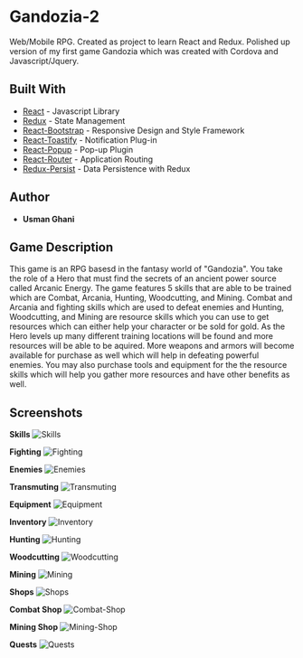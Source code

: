 # Gandozia-2
Web/Mobile RPG. Created as project to learn React and Redux. Polished up version of my first game Gandozia which was created with Cordova and Javascript/Jquery.




## Built With

* [React](https://reactjs.org/) - Javascript Library
* [Redux](https://redux.js.org/) - State Management 
* [React-Bootstrap](https://react-bootstrap.github.io/) - Responsive Design and Style Framework
* [React-Toastify](https://github.com/fkhadra/react-toastify) - Notification Plug-in
* [React-Popup](https://github.com/yjose/reactjs-popup) - Pop-up Plugin
* [React-Router](https://github.com/ReactTraining/react-router) - Application Routing
* [Redux-Persist](https://github.com/rt2zz/redux-persist) - Data Persistence with Redux



## Author

* **Usman Ghani** 

## Game Description

This game is an RPG basesd in the fantasy world of "Gandozia". You take the role of a Hero that must find the secrets of an ancient power source called Arcanic Energy. The game features 5 skills that are able to be trained which are Combat, Arcania, Hunting, Woodcutting, and Mining. Combat and Arcania and fighting skills which are used to defeat enemies and Hunting, Woodcutting, and Mining are resource skills which you can use to get resources which can either help your character or be sold for gold. As the Hero levels up many different training locations will be found and more resources will be able to be aquired. More weapons and armors will become available for purchase as well which will help in defeating powerful enemies. You may also purchase tools and equipment for the the resource skills which will help you gather more resources and have other benefits as well.

## Screenshots

**Skills**
![Skills](https://i.imgur.com/B3EAaAE.png)

**Fighting**
![Fighting](https://i.imgur.com/5835nkI.png)

**Enemies**
![Enemies](https://i.imgur.com/iU2Ydh3.png)

**Transmuting**
![Transmuting](https://i.imgur.com/ci7GkpE.png)

**Equipment**
![Equipment](https://i.imgur.com/sSxAJvI.png)

**Inventory**
![Inventory](https://i.imgur.com/Vmuk8Hf.png)

**Hunting**
![Hunting](https://i.imgur.com/R3xcP9K.png)

**Woodcutting**
![Woodcutting](https://i.imgur.com/uXHnRrL.png)

**Mining**
![Mining](https://i.imgur.com/MGKeOb5.png)

**Shops**
![Shops](https://i.imgur.com/ObFyBPG.png)

**Combat Shop**
![Combat-Shop](https://i.imgur.com/NFekN6g.png)

**Mining Shop**
![Mining-Shop](https://i.imgur.com/xUxdT1H.png)

**Quests**
![Quests](https://i.imgur.com/k4n1eIN.png)





